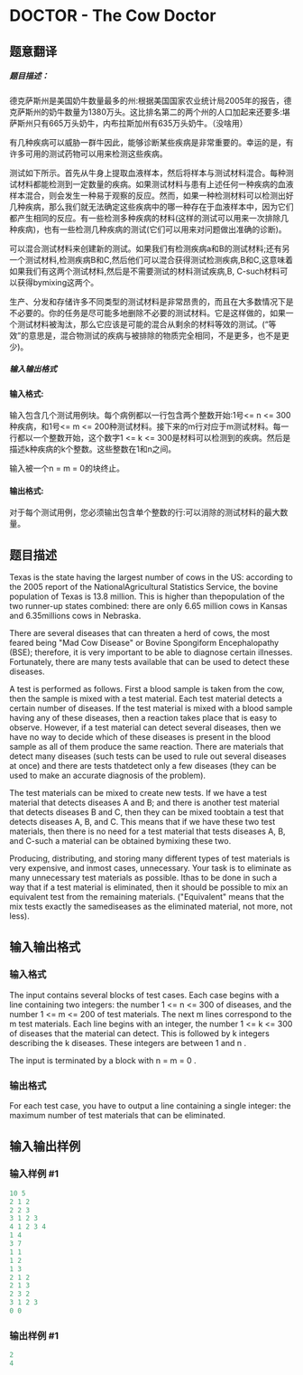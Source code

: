 # DOCTOR - The Cow Doctor

## 题意翻译

##### 题目描述：

德克萨斯州是美国奶牛数量最多的州:根据美国国家农业统计局2005年的报告，德克萨斯州的奶牛数量为1380万头。这比排名第二的两个州的人口加起来还要多:堪萨斯州只有665万头奶牛，内布拉斯加州有635万头奶牛。（没啥用）

有几种疾病可以威胁一群牛因此，能够诊断某些疾病是非常重要的。幸运的是，有许多可用的测试药物可以用来检测这些疾病。

测试如下所示。首先从牛身上提取血液样本，然后将样本与测试材料混合。每种测试材料都能检测到一定数量的疾病。如果测试材料与患有上述任何一种疾病的血液样本混合，则会发生一种易于观察的反应。然而，如果一种检测材料可以检测出好几种疾病，那么我们就无法确定这些疾病中的哪一种存在于血液样本中，因为它们都产生相同的反应。有一些检测多种疾病的材料(这样的测试可以用来一次排除几种疾病)，也有一些检测几种疾病的测试(它们可以用来对问题做出准确的诊断)。

可以混合测试材料来创建新的测试。如果我们有检测疾病a和B的测试材料;还有另一个测试材料,检测疾病B和C,然后他们可以混合获得测试检测疾病,B和C,这意味着如果我们有这两个测试材料,然后是不需要测试的材料测试疾病,B, C-such材料可以获得bymixing这两个。

生产、分发和存储许多不同类型的测试材料是非常昂贵的，而且在大多数情况下是不必要的。你的任务是尽可能多地删除不必要的测试材料。它是这样做的，如果一个测试材料被淘汰，那么它应该是可能的混合从剩余的材料等效的测试。(“等效”的意思是，混合物测试的疾病与被排除的物质完全相同，不是更多，也不是更少)。

##### 输入输出格式

#### 输入格式:

输入包含几个测试用例块。每个病例都以一行包含两个整数开始:1号<= n <= 300种疾病，和1号<= m <= 200种测试材料。接下来的m行对应于m测试材料。每一行都以一个整数开始，这个数字1 <= k <= 300是材料可以检测到的疾病。然后是描述k种疾病的k个整数。这些整数在1和n之间。

输入被一个n = m = 0的块终止。

#### 输出格式:

对于每个测试用例，您必须输出包含单个整数的行:可以消除的测试材料的最大数量。

## 题目描述

Texas is the state having the largest number of cows in the US: according to the 2005 report of the NationalAgricultural Statistics Service, the bovine population of Texas is 13.8 million. This is higher than thepopulation of the two runner-up states combined: there are only 6.65 million cows in Kansas and 6.35millions cows in Nebraska.

There are several diseases that can threaten a herd of cows, the most feared being "Mad Cow Disease" or Bovine Spongiform Encephalopathy (BSE); therefore, it is very important to be able to diagnose certain illnesses. Fortunately, there are many tests available that can be used to detect these diseases.

A test is performed as follows. First a blood sample is taken from the cow, then the sample is mixed with a test material. Each test material detects a certain number of diseases. If the test material is mixed with a blood sample having any of these diseases, then a reaction takes place that is easy to observe. However, if a test material can detect several diseases, then we have no way to decide which of these diseases is present in the blood sample as all of them produce the same reaction. There are materials that detect many diseases (such tests can be used to rule out several diseases at once) and there are tests thatdetect only a few diseases (they can be used to make an accurate diagnosis of the problem).

The test materials can be mixed to create new tests. If we have a test material that detects diseases A and B; and there is another test material that detects diseases B and C, then they can be mixed toobtain a test that detects diseases A, B, and C. This means that if we have these two test materials, then there is no need for a test material that tests diseases A, B, and C-such a material can be obtained bymixing these two.

Producing, distributing, and storing many different types of test materials is very expensive, and inmost cases, unnecessary. Your task is to eliminate as many unnecessary test materials as possible. Ithas to be done in such a way that if a test material is eliminated, then it should be possible to mix an equivalent test from the remaining materials. ("Equivalent" means that the mix tests exactly the samediseases as the eliminated material, not more, not less).

## 输入输出格式

### 输入格式

The input contains several blocks of test cases. Each case begins with a line containing two integers: the number 1 <= n <= 300 of diseases, and the number 1 <= m <= 200 of test materials. The next m lines correspond to the m test materials. Each line begins with an integer, the number 1 <= k <= 300 of diseases that the material can detect. This is followed by k integers describing the k diseases. These integers are between 1 and n .

The input is terminated by a block with n = m = 0 .

### 输出格式

For each test case, you have to output a line containing a single integer: the maximum number of test materials that can be eliminated.

## 输入输出样例

### 输入样例 #1

```cpp
10 5
2 1 2
2 2 3
3 1 2 3
4 1 2 3 4
1 4
3 7
1 1
1 2 
1 3
2 1 2
2 1 3
2 3 2
3 1 2 3
0 0
```


### 输出样例 #1

```cpp
2
4
```


